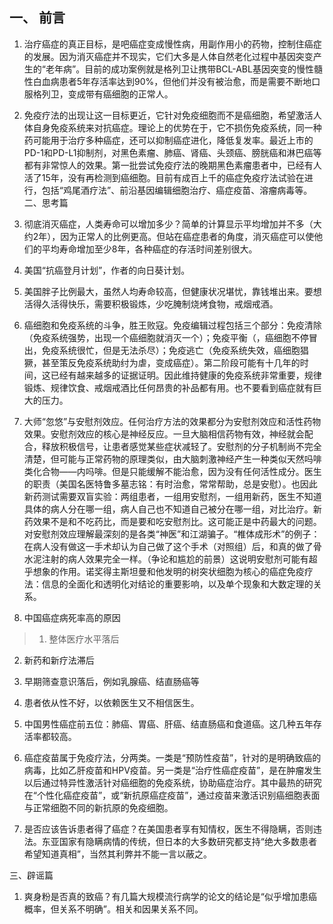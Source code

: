 ## 一、 前言

1.  治疗癌症的真正目标，是吧癌症变成慢性病，用副作用小的药物，控制住癌症的发展。因为消灭癌症并不现实，它们大多是人体自然老化过程中基因突变产生的“老年病”。目前的成功案例就是格列卫让携带BCL-ABL基因突变的慢性髓性白血病患者5年存活率达到90%，但他们并没有被治愈，而是需要不断地口服格列卫，变成带有癌细胞的正常人。
    
2.  免疫疗法的出现让这一目标更近，它针对免疫细胞而不是癌细胞，希望激活人体自身免疫系统来对抗癌症。理论上的优势在于，它不损伤免疫系统，同一种药可能用于治疗多种癌症，还可以抑制癌症进化，降低复发率。最近上市的PD-1和PD-L1抑制剂，对黑色素瘤、肺癌、肾癌、头颈癌、膀胱癌和淋巴癌等都有非常惊人的效果。第一批尝试免疫疗法的晚期黑色素瘤患者中，已经有人活了15年，没有再检测到癌细胞。目前有成百上千的癌症免疫疗法试验在进行，包括“鸡尾酒疗法”、前沿基因编辑细胞治疗、癌症疫苗、溶瘤病毒等。
二、思考篇
1.  彻底消灭癌症，人类寿命可以增加多少？简单的计算显示平均增加并不多（大约2年），因为正常人的比例更高。但站在癌症患者的角度，消灭癌症可以使他们的平均寿命增加至少8年，各种癌症的存活时间差别很大。
    
2.  美国“抗癌登月计划”，作者的向日葵计划。
    
3.  美国胖子比例最大，虽然人均寿命较高，但健康状况堪忧，靠钱堆出来。要想活得久活得快乐，需要积极锻炼，少吃腌制烧烤食物，戒烟戒酒。
    
4.  癌细胞和免疫系统的斗争，胜王败寇。免疫编辑过程包括三个部分：免疫清除（免疫系统强势，出现一个癌细胞就消灭一个）；免疫平衡（，癌细胞不停冒出，免疫系统很忙，但是无法杀尽）；免疫逃亡（免疫系统失效，癌细胞猖獗，甚至策反免疫系统助纣为虐，变成癌症）。第二阶段可能有十几年的时间，这已经有越来越多的证据证明。因此维持健康的免疫系统非常重要，规律锻炼、规律饮食、戒烟戒酒比任何昂贵的补品都有用。也不要看到癌症就有巨大的压力。
    
5.  大师“忽悠”与安慰剂效应。任何治疗方法的效果都分为安慰剂效应和活性药物效果。安慰剂效应的核心是神经反应。一旦大脑相信药物有效，神经就会配合，释放积极信号，让患者感觉某些症状减轻了。安慰剂的分子机制尚不完全清楚，但可能与正常药物的原理类似，由大脑刺激神经产生一种类似天然吗啡类化合物——内吗啡。但是只能缓解不能治愈，因为没有任何活性成分。医生的职责（美国名医特鲁多墓志铭：有时治愈，常常帮助，总是安慰）。也因此新药测试需要双盲实验：两组患者，一组用安慰剂，一组用新药，医生不知道具体的病人分在哪一组，病人自己也不知道自己被分在哪一组，对比治疗。新药效果不是和不吃药比，而是要和吃安慰剂比。这可能正是中药最大的问题。对安慰剂效应理解最深刻的是各类“神医”和江湖骗子。“椎体成形术”的例子：在病人没有做这一手术却认为自己做了这个手术（对照组）后，和真的做了骨水泥注射的病人效果完全一样。（争论和尴尬的前景）这说明安慰剂可能有超乎想象的作用。诺奖得主斯坦曼和他发明的树突状细胞为核心的癌症免疫疗法：信息的全面化和透明化对结论的重要影响，以及单个现象和大数定理的关系。
    
6.  中国癌症病死率高的原因
    

> 1.  整体医疗水平落后
   
2.  新药和新疗法滞后
    
3.  早期筛查意识落后，例如乳腺癌、结直肠癌等
    
4.  患者依从性不好，以依赖医生又不相信医生。
    

8.  中国男性癌症前五位：肺癌、胃癌、肝癌、结直肠癌和食道癌。这几种五年存活率都较高。
    
9.  癌症疫苗属于免疫疗法，分两类。一类是“预防性疫苗”，针对的是明确致癌的病毒，比如乙肝疫苗和HPV疫苗。另一类是“治疗性癌症疫苗”，是在肿瘤发生以后通过特异性激活针对癌细胞的免疫系统，协助癌症治疗。其中最热的研究在“个性化癌症疫苗”，或“新抗原癌症疫苗”，通过疫苗来激活识别癌细胞表面与正常细胞不同的新抗原的免疫细胞。
    
10.  是否应该告诉患者得了癌症？在美国患者享有知情权，医生不得隐瞒，否则违法。东亚国家有隐瞒病情的传统，但日本的大多数研究都支持“绝大多数患者希望知道真相”，当然其利弊并不能一言以蔽之。
    

  

三、辟谣篇

1.  爽身粉是否真的致癌？有几篇大规模流行病学的论文的结论是“似乎增加患癌概率，但关系不明确”。相关和因果关系不同。
<!--stackedit_data:
eyJoaXN0b3J5IjpbLTU1NDMxMTU1NF19
-->